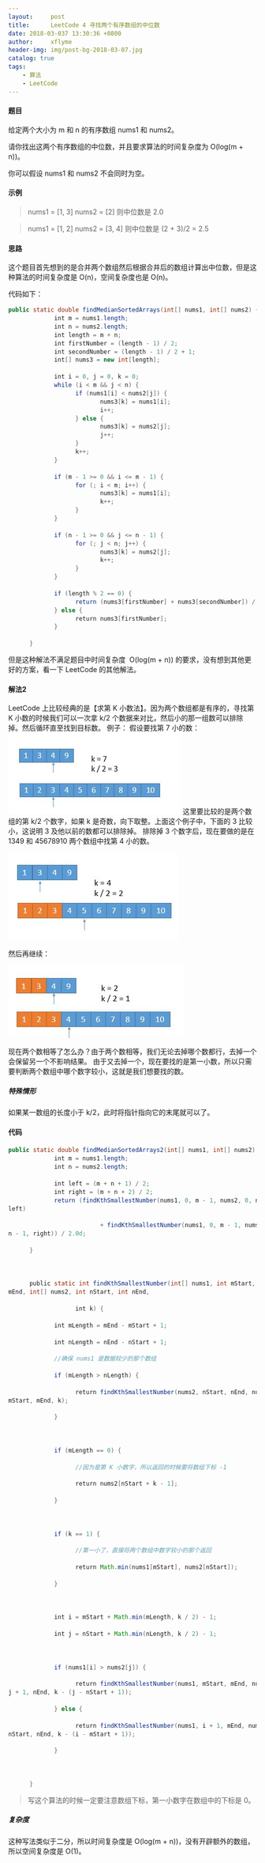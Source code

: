 ```yaml
---
layout:     post
title:      LeetCode 4 寻找两个有序数组的中位数
date: 2018-03-037 13:30:36 +0800
author:     xflyme
header-img: img/post-bg-2018-03-07.jpg
catalog: true
tags:
    - 算法
    - LeetCode
---
```



#### 题目
给定两个大小为 m 和 n 的有序数组 nums1 和 nums2。

请你找出这两个有序数组的中位数，并且要求算法的时间复杂度为 O(log(m + n))。

你可以假设 nums1 和 nums2 不会同时为空。

#### 示例
> nums1 = [1, 3]
> nums2 = [2]
> 则中位数是 2.0
 
>nums1 = [1, 2]
>nums2 = [3, 4]
> 则中位数是 (2 + 3)/2 = 2.5

#### 思路
这个题目首先想到的是合并两个数组然后根据合并后的数组计算出中位数，但是这种算法的时间复杂度是 O(n)，空间复杂度也是 O(n)。

代码如下：
```java
public static double findMedianSortedArrays(int[] nums1, int[] nums2) {
             int m = nums1.length;
             int n = nums2.length;
             int length = m + n;
             int firstNumber = (length - 1) / 2;
             int secondNumber = (length - 1) / 2 + 1;
             int[] nums3 = new int[length];

             int i = 0, j = 0, k = 0;
             while (i < m && j < n) {
                   if (nums1[i] < nums2[j]) {
                          nums3[k] = nums1[i];
                          i++;
                   } else {
                          nums3[k] = nums2[j];
                          j++;
                   }
                   k++;
             }

             if (m - 1 >= 0 && i <= m - 1) {
                   for (; i < m; i++) {
                          nums3[k] = nums1[i];
                          k++;
                   }
             }

             if (n - 1 >= 0 && j <= n - 1) {
                   for (; j < n; j++) {
                          nums3[k] = nums2[j];
                          k++;
                   }
             }

             if (length % 2 == 0) {
                   return (nums3[firstNumber] + nums3[secondNumber]) / 2.0d;
             } else {
                   return nums3[firstNumber];
             }

      }

```

但是这种解法不满足题目中时间复杂度  O(log(m + n)) 的要求，没有想到其他更好的方案，看一下 LeetCode 的其他解法。

#### 解法2
LeetCode 上比较经典的是【求第 K 小数法】。因为两个数组都是有序的，寻找第 K 小数的时候我们可以一次拿 k/2 个数据来对比，然后小的那一组数可以排除掉。然后循环直至找到目标数。
例子：
假设要找第 7 小的数：
![1.png](../img/leetcode-4-1.png)
这里要比较的是两个数组的第 k/2 个数字，如果 k 是奇数，向下取整。上面这个例子中，下面的 3 比较小，这说明 3 及他以前的数都可以排除掉。
排除掉 3 个数字后，现在要做的是在 1349 和 45678910 两个数组中找第 4 小的数。

![2.png](../img/leetcode-4-2.png)

然后再继续：

![3.png](../img/leetcode-4-3.png)

现在两个数相等了怎么办？由于两个数相等，我们无论去掉哪个数都行，去掉一个会保留另一个不影响结果。
由于又去掉一个，现在要找的是第一小数，所以只需要判断两个数组中哪个数字较小，这就是我们想要找的数。


##### 特殊情形
如果某一数组的长度小于 k/2，此时将指针指向它的末尾就可以了。

#### 代码
```java
public static double findMedianSortedArrays2(int[] nums1, int[] nums2) {
             int m = nums1.length;
             int n = nums2.length;

             int left = (m + n + 1) / 2;
             int right = (m + n + 2) / 2;
             return (findKthSmallestNumber(nums1, 0, m - 1, nums2, 0, n - 1, 
left)

                          + findKthSmallestNumber(nums1, 0, m - 1, nums2, 0, 
n - 1, right)) / 2.0d;

      }



      public static int findKthSmallestNumber(int[] nums1, int mStart, int 
mEnd, int[] nums2, int nStart, int nEnd,

                   int k) {

             int mLength = mEnd - mStart + 1;

             int nLength = nEnd - nStart + 1;

             //确保 nums1 是数据较少的那个数组

             if (mLength > nLength) {

                   return findKthSmallestNumber(nums2, nStart, nEnd, nums1, 
mStart, mEnd, k);

             }



             if (mLength == 0) {

                   //因为是第 K 小数字，所以返回的时候要将数组下标 -1

                   return nums2[nStart + k - 1];

             }



             if (k == 1) {

                   //第一小了，直接将两个数组中数字较小的那个返回

                   return Math.min(nums1[mStart], nums2[nStart]);

             }



             int i = mStart + Math.min(mLength, k / 2) - 1;

             int j = nStart + Math.min(nLength, k / 2) - 1;



             if (nums1[i] > nums2[j]) {

                   return findKthSmallestNumber(nums1, mStart, mEnd, nums2, 
j + 1, nEnd, k - (j - nStart + 1));

             } else {

                   return findKthSmallestNumber(nums1, i + 1, mEnd, nums2, 
nStart, nEnd, k - (i - mStart + 1));

             }



      }

```

> 写这个算法的时候一定要注意数组下标，第一小数字在数组中的下标是 0。

##### 复杂度
这种写法类似于二分，所以时间复杂度是 O(log(m + n))，没有开辟额外的数组，所以空间复杂度是 O(1)。
